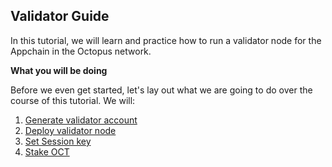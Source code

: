 ## Validator Guide

In this tutorial, we will learn and practice how to run a validator node for the Appchain in the Octopus network.

**What you will be doing**

Before we even get started, let's lay out what we are going to do over the course of this tutorial. We will:

1. [Generate validator account](./validator-generate-keys.md)
2. [Deploy validator node](./validator-deploy.md)
3. [Set Session key](./validator-set-session-key.md)
4. [Stake OCT](./validator-stake.md)

